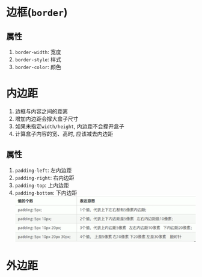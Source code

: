 # 边框(`border`)
## 属性
1. `border-width`: 宽度
2. `border-style`: 样式
3. `border-color`: 颜色
# 内边距
1. 边框与内容之间的距离
2. 增加内边距会撑大盒子尺寸
3. 如果未指定`width/height`, 内边距不会撑开盒子
4. 计算盒子内容的宽、高时, 应该减去内边距
## 属性
1. `padding-left`: 左内边距
2. `padding-right`: 右内边距
3. `padding-top`: 上内边距
4. `padding-bottom`: 下内边距
![](img/padding.PNG)
# 外边距